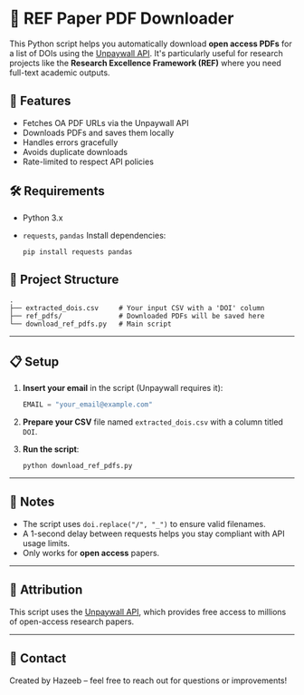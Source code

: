 # 📄 REF Paper PDF Downloader

This Python script helps you automatically download **open access PDFs** for a list of DOIs using the [Unpaywall API](https://unpaywall.org/products/api). It's particularly useful for research projects like the **Research Excellence Framework (REF)** where you need full-text academic outputs.

## 🚀 Features

- Fetches OA PDF URLs via the Unpaywall API
- Downloads PDFs and saves them locally
- Handles errors gracefully
- Avoids duplicate downloads
- Rate-limited to respect API policies

## 🛠️ Requirements

- Python 3.x
- `requests`, `pandas`
  Install dependencies:

  ```
  pip install requests pandas
  ```

## 📂 Project Structure

```
.
├── extracted_dois.csv     # Your input CSV with a 'DOI' column
├── ref_pdfs/              # Downloaded PDFs will be saved here
└── download_ref_pdfs.py   # Main script
```

---

## 📋 Setup

1. **Insert your email** in the script (Unpaywall requires it):

   ```python
   EMAIL = "your_email@example.com"
   ```

2. **Prepare your CSV** file named `extracted_dois.csv` with a column titled `DOI`.

3. **Run the script**:

   ```
   python download_ref_pdfs.py
   ```

---

## 📌 Notes

- The script uses `doi.replace("/", "_")` to ensure valid filenames.
- A 1-second delay between requests helps you stay compliant with API usage limits.
- Only works for **open access** papers.

---

## 🧠 Attribution

This script uses the [Unpaywall API](https://unpaywall.org/products/api), which provides free access to millions of open-access research papers.

---

## 📧 Contact

Created by Hazeeb – feel free to reach out for questions or improvements!
